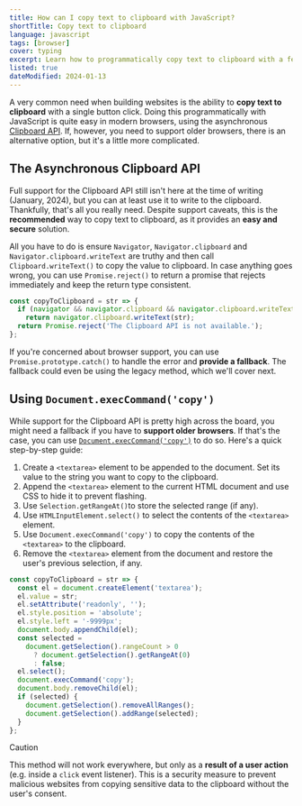 ```yaml
---
title: How can I copy text to clipboard with JavaScript?
shortTitle: Copy text to clipboard
language: javascript
tags: [browser]
cover: typing
excerpt: Learn how to programmatically copy text to clipboard with a few lines of JavaScript and level up your web development skills.
listed: true
dateModified: 2024-01-13
---
```


A very common need when building websites is the ability to **copy text to clipboard** with a single button click. Doing this programmatically with JavaScript is quite easy in modern browsers, using the asynchronous [Clipboard API](https://developer.mozilla.org/en-US/docs/Web/API/Clipboard_API). If, however, you need to support older browsers, there is an alternative option, but it's a little more complicated.

## The Asynchronous Clipboard API

Full support for the Clipboard API still isn't here at the time of writing (January, 2024), but you can at least use it to write to the clipboard. Thankfully, that's all you really need. Despite support caveats, this is the **recommended** way to copy text to clipboard, as it provides an **easy and secure** solution.

All you have to do is ensure `Navigator`, `Navigator.clipboard` and `Navigator.clipboard.writeText` are truthy and then call `Clipboard.writeText()` to copy the value to clipboard. In case anything goes wrong, you can use `Promise.reject()` to return a promise that rejects immediately and keep the return type consistent.

```js
const copyToClipboard = str => {
  if (navigator && navigator.clipboard && navigator.clipboard.writeText)
    return navigator.clipboard.writeText(str);
  return Promise.reject('The Clipboard API is not available.');
};
```

If you're concerned about browser support, you can use `Promise.prototype.catch()` to handle the error and **provide a fallback**. The fallback could even be using the legacy method, which we'll cover next.

## Using `Document.execCommand('copy')`

While support for the Clipboard API is pretty high across the board, you might need a fallback if you have to **support older browsers**. If that's the case, you can use [`Document.execCommand('copy')`](https://developer.mozilla.org/en-US/docs/Web/API/Document/execCommand) to do so. Here's a quick step-by-step guide:

1. Create a `<textarea>` element to be appended to the document. Set its value to the string you want to copy to the clipboard.
2. Append the `<textarea>` element to the current HTML document and use CSS to hide it to prevent flashing.
3. Use `Selection.getRangeAt()`to store the selected range (if any).
4. Use `HTMLInputElement.select()` to select the contents of the `<textarea>` element.
5. Use `Document.execCommand('copy')` to copy the contents of the `<textarea>` to the clipboard.
6. Remove the `<textarea>` element from the document and restore the user's previous selection, if any.

```js
const copyToClipboard = str => {
  const el = document.createElement('textarea');
  el.value = str;
  el.setAttribute('readonly', '');
  el.style.position = 'absolute';
  el.style.left = '-9999px';
  document.body.appendChild(el);
  const selected =
    document.getSelection().rangeCount > 0
      ? document.getSelection().getRangeAt(0)
      : false;
  el.select();
  document.execCommand('copy');
  document.body.removeChild(el);
  if (selected) {
    document.getSelection().removeAllRanges();
    document.getSelection().addRange(selected);
  }
};
```

> [!CAUTION]
>
> This method will not work everywhere, but only as a **result of a user action** (e.g. inside a `click` event listener). This is a security measure to prevent malicious websites from copying sensitive data to the clipboard without the user's consent.
